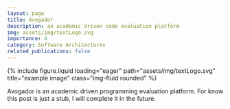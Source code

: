 ```yaml
---
layout: page
title: Avogador
description: an academic driven code evaluation platform
img: assets/img/textLogo.svg
importance: 4
category: Software Architectures
related_publications: false
---
```


<div class="row">    
    <div class="col-sm mt-3 mt-md-0">
        {% include figure.liquid loading="eager" path="assets/img/textLogo.svg" title="example image" class="img-fluid rounded" %}
    </div>
</div>

Avogador is an academic driven programming evaluation platform.
For know this post is just a stub, I will complete it in the future.
